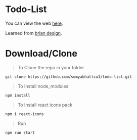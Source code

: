 # Todo-List

You can view the web [here](https://serene-banoffee-73c3b8.netlify.app/).

Learned from [brian design](https://www.youtube.com/watch?v=E1E08i2UJGI).

# Download/Clone

> To Clone the repo in your folder

```
git clone https://github.com/somyabhattcu1/todo-list.git
```

>To Install node_modules
```
npm install  
```
>To Install react icons pack

```
npm i react-icons
```

>Run
```
npm run start
```
> 
